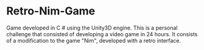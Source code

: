 # Retro-Nim-Game
 Game developed in C # using the Unity3D engine. 
 This is a personal challenge that consisted of developing a video game in 24 hours. 
 It consists of a modification to the game "Nim", developed with a retro interface.

